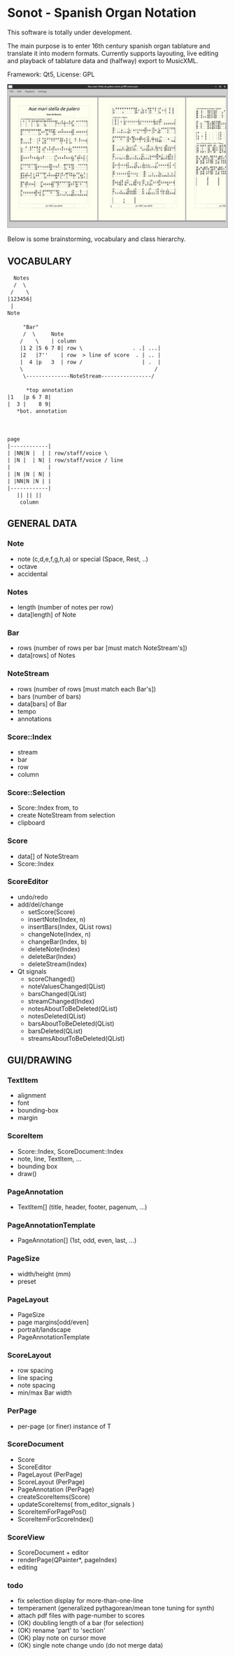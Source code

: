 # Sonot - Spanish Organ Notation

This software is totally under development.

The main purpose is to enter 16th century spanish organ tablature and translate it into modern formats. Currently supports layouting, live editing and playback of tablature data and (halfway) export to MusicXML.

Framework: Qt5, License: GPL

![Screenshot](./screenshot.png)

Below is some brainstorming, vocabulary and class hierarchy.

## VOCABULARY

      Notes
      /  \
     /    \
    |123456|
     |
    Note

         "Bar"
         /  \     Note
        /    \    | column
        |1 2 |5 6 7 8| row \                . .| ...|
        |2   |7''    | row  > line of score  . | .. |
        |  4 |p   3  | row /                   | .  |
        \                                          /
         \--------------NoteStream----------------/

          *top annotation
    |1   |p 6 7 8|
    |  3 |    8 9|
       *bot. annotation



    page
    |------------|
    | |NN|N |  | | row/staff/voice \
    | |N |  | N| | row/staff/voice / line
    |            |
    | |N |N | N| |
    | |NN|N |N | |
    |------------|
       || || ||
        column


## GENERAL DATA

### Note
- note (c,d,e,f,g,h,a) or special (Space, Rest, ..)
- octave
- accidental

### Notes
- length (number of notes per row)
- data[length] of Note

### Bar
- rows (number of rows per bar [must match NoteStream's])
- data[rows] of Notes

### NoteStream
- rows (number of rows [must match each Bar's])
- bars (number of bars)
- data[bars] of Bar
- tempo
- annotations

### Score::Index
- stream
- bar
- row
- column

### Score::Selection
- Score::Index from, to
- create NoteStream from selection
- clipboard

### Score
- data[] of NoteStream
- Score::Index

### ScoreEditor
- undo/redo
- add/del/change
    - setScore(Score)
    - insertNote(Index, n)
    - insertBars(Index, QList<Bar> rows)
    - changeNote(Index, n)
    - changeBar(Index, b)
    - deleteNote(Index)
    - deleteBar(Index)
    - deleteStream(Index)
- Qt signals
    - scoreChanged()
    - noteValuesChanged(QList<Index>)
    - barsChanged(QList<Index>)
    - streamChanged(Index)
    - notesAboutToBeDeleted(QList<Index>)
    - notesDeleted(QList<Index>)
    - barsAboutToBeDeleted(QList<Index>)
    - barsDeleted(QList<Index>)
    - streamsAboutToBeDeleted(QList<Index>)



## GUI/DRAWING

### TextItem
- alignment
- font
- bounding-box
- margin

### ScoreItem
- Score::Index, ScoreDocument::Index
- note, line, TextItem, ...
- bounding box
- draw()

### PageAnnotation
- TextItem[] (title, header, footer, pagenum, ...)

### PageAnnotationTemplate
- PageAnnotation[] (1st, odd, even, last, ...)

### PageSize
- width/height (mm)
- preset

### PageLayout
- PageSize
- page margins[odd/even]
- portrait/landscape
- PageAnnotationTemplate

### ScoreLayout
- row spacing
- line spacing
- note spacing
- min/max Bar width

### PerPage<T>
- per-page (or finer) instance of T

### ScoreDocument
- Score
- ScoreEditor
- PageLayout (PerPage)
- ScoreLayout (PerPage)
- PageAnnotation (PerPage)
- createScoreItems(Score)
- updateScoreItems( from_editor_signals )
- ScoreItemForPagePos()
- ScoreItemForScoreIndex()

### ScoreView
- ScoreDocument + editor
- renderPage(QPainter*, pageIndex)
- editing

### todo
- fix selection display for more-than-one-line
- temperament (generalized pythagorean/mean tone tuning for synth)
- attach pdf files with page-number to scores
- (OK) doubling length of a bar (for selection)
- (OK) rename 'part' to 'section'
- (OK) play note on cursor move
- (OK) single note change undo (do not merge data)
